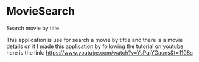 # MovieSearch
Search movie by title

This application is use for search a movie by tittle and there is a movie details on it
I made this application by following the tutorial on youtube
<br>
here is the link:
https://www.youtube.com/watch?v=YsPqjYGauns&t=1108s
